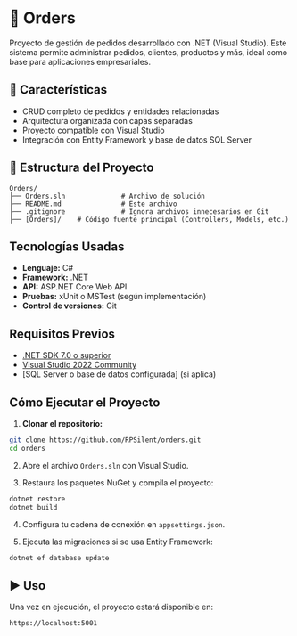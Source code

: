 # 🛒 Orders

Proyecto de gestión de pedidos desarrollado con .NET (Visual Studio). Este sistema permite administrar pedidos, clientes, productos y más, ideal como base para aplicaciones empresariales.

## 🚀 Características

- CRUD completo de pedidos y entidades relacionadas
- Arquitectura organizada con capas separadas
- Proyecto compatible con Visual Studio
- Integración con Entity Framework y base de datos SQL Server

## 🧩 Estructura del Proyecto

```
Orders/
├── Orders.sln              # Archivo de solución
├── README.md               # Este archivo
├── .gitignore              # Ignora archivos innecesarios en Git
├── [Orders]/    # Código fuente principal (Controllers, Models, etc.)
```

## Tecnologías Usadas

- **Lenguaje:** C#
- **Framework:** .NET
- **API:** ASP.NET Core Web API
- **Pruebas:** xUnit o MSTest (según implementación)
- **Control de versiones:** Git

## Requisitos Previos

- [.NET SDK 7.0 o superior](https://dotnet.microsoft.com/download)
- [Visual Studio 2022 Community](https://visualstudio.microsoft.com/vs/community/)
- [SQL Server o base de datos configurada] (si aplica)

## Cómo Ejecutar el Proyecto

1. **Clonar el repositorio:**

```bash
git clone https://github.com/RPSilent/orders.git
cd orders
```

2. Abre el archivo `Orders.sln` con Visual Studio.

3. Restaura los paquetes NuGet y compila el proyecto:

```bash
dotnet restore
dotnet build
```

4. Configura tu cadena de conexión en `appsettings.json`.

5. Ejecuta las migraciones si se usa Entity Framework:

```bash
dotnet ef database update
```

## ▶️ Uso

Una vez en ejecución, el proyecto estará disponible en:

```
https://localhost:5001
```
